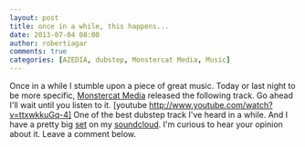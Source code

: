 ```yaml
---
layout: post
title: once in a while, this happens...
date: 2013-07-04 08:00
author: robertiagar
comments: true
categories: [AZEDIA, dubstep, Monstercat Media, Music]
---
```

Once in a while I stumble upon a piece of great music. Today or last night to be more specific, <a href="http://www.youtube.com/user/MonstercatMedia">Monstercat Media</a> released the following track. Go ahead I'll wait until you listen to it.  [youtube http://www.youtube.com/watch?v=ttxwkkuGq-4] One of the best dubstep track I've heard in a while. And I have a pretty big <a href="https://soundcloud.com/robert-iagar/sets/great-dub">set</a> on my <a href="https://soundcloud.com/robert-iagar/">soundcloud</a>.  I'm curious to hear your opinion about it. Leave a comment below.
